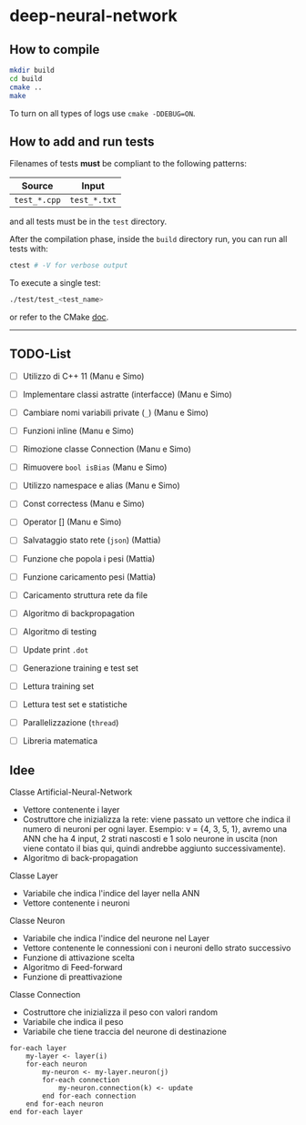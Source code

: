 # deep-neural-network

## How to compile

```bash
mkdir build
cd build
cmake ..
make
```

To turn on all types of logs use `cmake -DDEBUG=ON`.

## How to add and run tests

Filenames of tests **must** be compliant to the following patterns:

| Source | Input |
| ------------- | -------------- |
| `test_*.cpp` | `test_*.txt` |

and all tests must be in the `test` directory.

After the compilation phase, inside the `build` directory run, you can run all tests with:

```bash
ctest # -V for verbose output
```

To execute a single test: 

```bash
./test/test_<test_name>
```

or refer to the CMake [doc](https://cmake.org/cmake/help/book/mastering-cmake/chapter/Testing%20With%20CMake%20and%20CTest.html#testing-using-ctest).

---

## TODO-List

- [ ] Utilizzo di C++ 11 (Manu e Simo)
- [ ] Implementare classi astratte (interfacce) (Manu e Simo)
- [ ] Cambiare nomi variabili private (`_`) (Manu e Simo)
- [ ] Funzioni inline (Manu e Simo)
- [ ] Rimozione classe Connection (Manu e Simo)
- [ ] Rimuovere `bool isBias` (Manu e Simo)
- [ ] Utilizzo namespace e alias (Manu e Simo)
- [ ] Const correctess (Manu e Simo)
- [ ] Operator [] (Manu e Simo)
- [ ] Salvataggio stato rete (`json`) (Mattia)
- [ ] Funzione che popola i pesi (Mattia)
- [ ] Funzione caricamento pesi (Mattia)
- [ ] Caricamento struttura rete da file
- [ ] Algoritmo di backpropagation
- [ ] Algoritmo di testing
- [ ] Update print `.dot`
- [ ] Generazione training e test set
- [ ] Lettura training set
- [ ] Lettura test set e statistiche
- [ ] Parallelizzazione (`thread`)
- [ ] Libreria matematica


## Idee
Classe Artificial-Neural-Network
- Vettore contenente i layer
- Costruttore che inizializza la rete: viene passato un vettore che indica il numero di neuroni per ogni layer. Esempio: v = {4, 3, 5, 1}, avremo una ANN che ha 4 input, 2 strati nascosti e 1 solo neurone in uscita (non viene contato il bias qui, quindi andrebbe aggiunto successivamente).
- Algoritmo di back-propagation

Classe Layer
- Variabile che indica l'indice del layer nella ANN
- Vettore contenente i neuroni

Classe Neuron
- Variabile che indica l'indice del neurone nel Layer
- Vettore contenente le connessioni con i neuroni dello strato successivo
- Funzione di attivazione scelta
- Algoritmo di Feed-forward
- Funzione di preattivazione

Classe Connection
- Costruttore che inizializza il peso con valori random
- Variabile che indica il peso
- Variabile che tiene traccia del neurone di destinazione

```
for-each layer
	my-layer <- layer(i)
	for-each neuron
		my-neuron <- my-layer.neuron(j)
		for-each connection
			my-neuron.connection(k) <- update
		end for-each connection
	end for-each neuron
end for-each layer
```